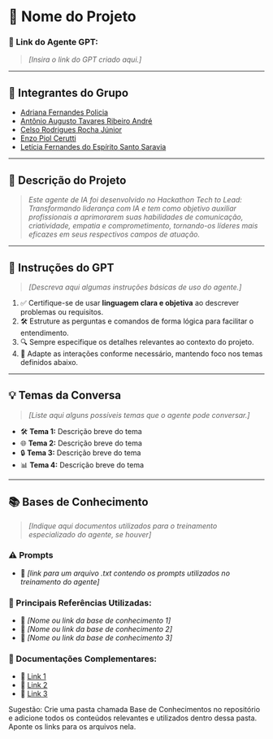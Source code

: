 # **🚀 Nome do Projeto**

### **🔗 Link do Agente GPT:**  
> _[Insira o link do GPT criado aqui.]_

---

## **👥 Integrantes do Grupo**  
- [Adriana Fernandes Policia](https://www.linkedin.com/in/adriana-policia-01b25934a)
- [Antônio Augusto Tavares Ribeiro André](https://www.linkedin.com/in/antonio-andre-613937345)
- [Celso Rodrigues Rocha Júnior](https://www.linkedin.com/in/celsojwnior)
- [Enzo Piol Cerutti](https://www.linkedin.com/in/enzo-piol-cerutti-b4ba8a345)
- [Letícia Fernandes do Espírito Santo Saravia](https://www.linkedin.com/in/letícia-fernandes-619b73345)

---

## **📄 Descrição do Projeto**  
> _Este agente de IA foi desenvolvido no Hackathon Tech to Lead: Transformando liderança com IA e tem como objetivo auxiliar profissionais a aprimorarem suas habilidades de comunicação, criatividade, empatia e comprometimento, tornando-os líderes mais eficazes em seus respectivos campos de atuação._

---

## **🤖 Instruções do GPT** 
> _[Descreva aqui algumas instruções básicas de uso do agente.]_
1. ✅ Certifique-se de usar **linguagem clara e objetiva** ao descrever problemas ou requisitos.  
2. 🛠️ Estruture as perguntas e comandos de forma lógica para facilitar o entendimento.  
3. 🔍 Sempre especifique os detalhes relevantes ao contexto do projeto.  
4. 🎯 Adapte as interações conforme necessário, mantendo foco nos temas definidos abaixo.  

---

## **💡 Temas da Conversa** 
> _[Liste aqui alguns possíveis temas que o agente pode conversar.]_
- 🛠️ **Tema 1:** Descrição breve do tema  
- 🌐 **Tema 2:** Descrição breve do tema  
- 🔒 **Tema 3:** Descrição breve do tema  
- 📊 **Tema 4:** Descrição breve do tema  

---

## **📚 Bases de Conhecimento**  
> _[Indique aqui documentos utilizados para o treinamento especializado do agente, se houver]_
### **⚠️ Prompts**
- 📗 _[link para um arquivo .txt contendo os prompts utilizados no treinamento do agente]_

### **📘 Principais Referências Utilizadas:**  
- 📗 _[Nome ou link da base de conhecimento 1]_  
- 📙 _[Nome ou link da base de conhecimento 2]_  
- 📕 _[Nome ou link da base de conhecimento 3]_  

### **📖 Documentações Complementares:**  
- 🔗 [Link 1](#)  
- 🔗 [Link 2](#)  
- 🔗 [Link 3](#)  


Sugestão: Crie uma pasta chamada Base de Conhecimentos no repositório e adicione todos os conteúdos relevantes e utilizados dentro dessa pasta. Aponte os links para os arquivos nela.


